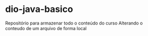 # dio-java-basico
Repositório para armazenar todo o conteúdo do curso
Alterando o conteudo de um arquivo de forma local